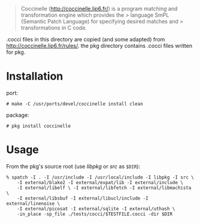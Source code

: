 > Coccinelle (http://coccinelle.lip6.fr/) is a program matching and
> transformation engine which provides the > language SmPL (Semantic Patch
> Language) for specifying desired matches and > transformations in C code.

.cocci files in this directory are copied (and some adapted) from
http://coccinelle.lip6.fr/rules/. the pkg directory contains .cocci files
written for pkg.

Installation
============

port:

	# make -C /usr/ports/devel/coccinelle install clean

package:

	# pkg install coccinelle

Usage
=====
From the pkg's source root (use _libpkg_ or _src_ as `$DIR`):

	% spatch -I . -I /usr/include -I /usr/local/include -I libpkg -I src \
		-I external/blake2 -I external/expat/lib -I external/include \
		-I external/libelf \ -I external/libfetch -I external/libmachista \
		-I external/libsbuf -I external/libucl/include -I external/linenoise \
		-I external/picosat -I external/sqlite -I external/uthash \
		-in_place -sp_file ./tests/cocci/$TESTFILE.cocci -dir $DIR

